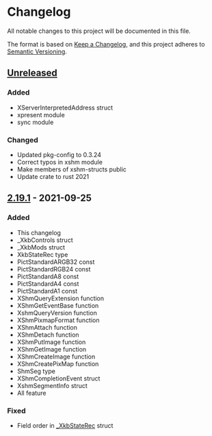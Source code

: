 # Changelog
All notable changes to this project will be documented in this file.

The format is based on [Keep a Changelog](https://keepachangelog.com/en/1.0.0/),
and this project adheres to [Semantic Versioning](https://semver.org/spec/v2.0.0.html).

## [Unreleased]
### Added
- XServerInterpretedAddress struct
- xpresent module
- sync module

### Changed
- Updated pkg-config to 0.3.24
- Correct typos in xshm module
- Make members of xshm-structs public
- Update crate to rust 2021

## [2.19.1] - 2021-09-25
### Added
- This changelog
- _XkbControls struct
- _XkbMods struct
- XkbStateRec type
- PictStandardARGB32 const
- PictStandardRGB24 const
- PictStandardA8 const
- PictStandardA4 const
- PictStandardA1 const
- XShmQueryExtension function
- XShmGetEventBase function
- XshmQueryVersion function
- XShmPixmapFormat function
- XShmAttach function
- XShmDetach function
- XShmPutImage function
- XShmGetImage function
- XShmCreateImage function
- XShmCreatePixMap function
- ShmSeg type
- XShmCompletionEvent struct
- XshmSegmentInfo struct
- All feature

### Fixed
- Field order in [_XkbStateRec](https://github.com/freedesktop/xorg-xserver/blob/master/include/xkbstr.h#L47) struct

[Unreleased]: ../../compare/v2.19.1...HEAD
[2.19.1]: ../../compare/v2.19.0...v2.19.1

